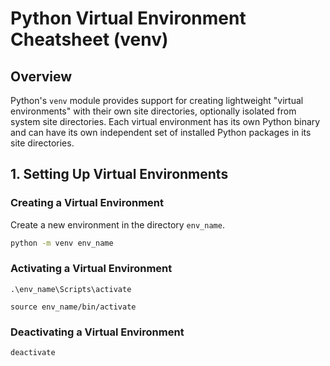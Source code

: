 # Python Virtual Environment Cheatsheet (venv)

## Overview
Python's `venv` module provides support for creating lightweight "virtual environments" with their own site directories, optionally isolated from system site directories. Each virtual environment has its own Python binary and can have its own independent set of installed Python packages in its site directories.

## 1. Setting Up Virtual Environments

### Creating a Virtual Environment
Create a new environment in the directory `env_name`.
```bash
python -m venv env_name
```

### Activating a Virtual Environment

```windows
.\env_name\Scripts\activate
```

```unix
source env_name/bin/activate
```

### Deactivating a Virtual Environment
```
deactivate
```